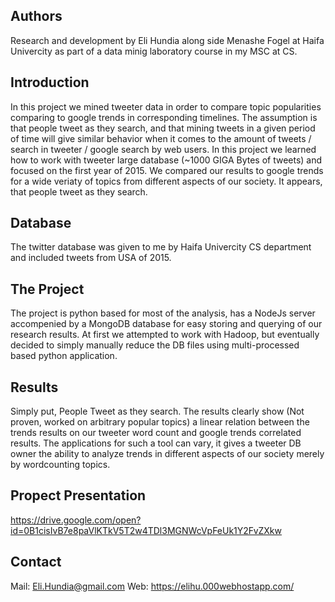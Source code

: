 Authors
-------
Research and development by Eli Hundia along side Menashe Fogel at Haifa Univercity as part of a data minig laboratory course in my MSC at CS. 

Introduction
------------
In this project we mined tweeter data in order to compare topic popularities comparing to google trends in corresponding timelines.
The assumption is that people tweet as they search, and that mining tweets in a given period of time will give similar behavior when it comes to the amount of tweets / search in tweeter / google search by web users.
In this project we learned how to work with tweeter large database (~1000 GIGA Bytes of tweets) and focused on the first year of 2015.
We compared our results to google trends for a wide veriaty of topics from different aspects of our society.
It appears, that people tweet as they search.

Database
--------
The twitter database was given to me by Haifa Univercity CS department and included tweets from USA of 2015.

The Project
-----------
The project is python based for most of the analysis, has a NodeJs server accompenied by a MongoDB database for easy storing and querying of our research results. At first we attempted to work with Hadoop, but eventually decided to simply manually reduce the DB files using multi-processed based python application.

Results
-------
Simply put, People Tweet as they search. The results clearly show (Not proven, worked on arbitrary popular topics) a linear relation between the trends results on our tweeter word count and google trends correlated results.
The applications for such a tool can vary, it gives a tweeter DB owner the ability to analyze trends in different aspects of our society merely by wordcounting topics.

Propect Presentation
--------------------
https://drive.google.com/open?id=0B1cisIvB7e8paVlKTkV5T2w4TDl3MGNWcVpFeUk1Y2FvZXkw

Contact
-------
Mail: Eli.Hundia@gmail.com
Web:  https://elihu.000webhostapp.com/
